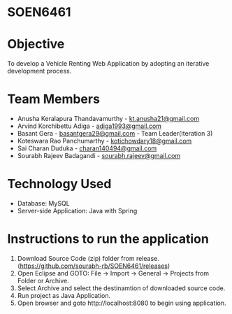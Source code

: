 # SOEN6461


# Objective
To develop a Vehicle Renting Web Application by adopting an iterative development process.

# Team Members

* Anusha Keralapura Thandavamurthy - kt.anusha21@gmail.com
* Arvind Korchibettu Adiga - adiga1993@gmail.com
* Basant Gera - basantgera29@gmail.com - Team Leader(Iteration 3)
* Koteswara Rao Panchumarthy - kotichowdary18@gmail.com
* Sai Charan Duduka - charan140494@gmail.com
* Sourabh Rajeev Badagandi - sourabh.rajeev@gmail.com 

# Technology Used
* Database: MySQL
* Server-side Application: Java with Spring

# Instructions to run the application
1. Download Source Code (zip) folder from release.(https://github.com/sourabh-rb/SOEN6461/releases)
2. Open Eclipse and GOTO: File -> Import -> General -> Projects from Folder or Archive.
3. Select Archive and select the destinamtion of downloaded source code.
4. Run project as Java Application.
5. Open browser and goto http://localhost:8080 to begin using application.
